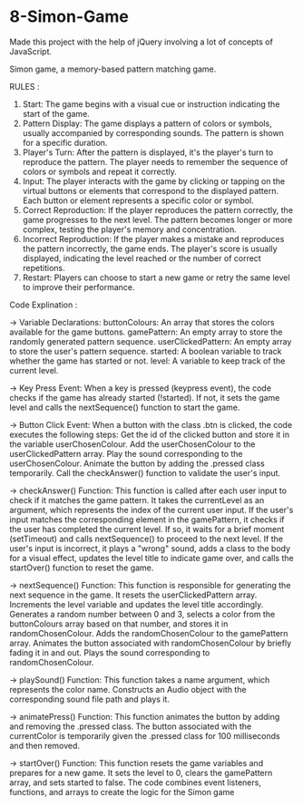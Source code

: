 # 8-Simon-Game
Made this project with the help of jQuery involving a lot of concepts of JavaScript.

Simon game, a memory-based pattern matching game.

RULES :
1. Start: The game begins with a visual cue or instruction indicating the start of the game.
2. Pattern Display: The game displays a pattern of colors or symbols, usually accompanied by corresponding sounds. The pattern is shown for a specific duration.
3. Player's Turn: After the pattern is displayed, it's the player's turn to reproduce the pattern. The player needs to remember the sequence of colors or symbols and repeat it correctly.
4. Input: The player interacts with the game by clicking or tapping on the virtual buttons or elements that correspond to the displayed pattern. Each button or element represents a specific color or symbol.
5. Correct Reproduction: If the player reproduces the pattern correctly, the game progresses to the next level. The pattern becomes longer or more complex, testing the player's memory and concentration.
6. Incorrect Reproduction: If the player makes a mistake and reproduces the pattern incorrectly, the game ends. The player's score is usually displayed, indicating the level reached or the number of correct repetitions.
7. Restart: Players can choose to start a new game or retry the same level to improve their performance.

Code Explination :

-> Variable Declarations:
buttonColours: An array that stores the colors available for the game buttons.
gamePattern: An empty array to store the randomly generated pattern sequence.
userClickedPattern: An empty array to store the user's pattern sequence.
started: A boolean variable to track whether the game has started or not.
level: A variable to keep track of the current level.

-> Key Press Event:
When a key is pressed (keypress event), the code checks if the game has already started (!started). If not, it sets the game level and calls the nextSequence() function to start the game.

-> Button Click Event:
When a button with the class .btn is clicked, the code executes the following steps:
Get the id of the clicked button and store it in the variable userChosenColour.
Add the userChosenColour to the userClickedPattern array.
Play the sound corresponding to the userChosenColour.
Animate the button by adding the .pressed class temporarily.
Call the checkAnswer() function to validate the user's input.

-> checkAnswer() Function:
This function is called after each user input to check if it matches the game pattern.
It takes the currentLevel as an argument, which represents the index of the current user input.
If the user's input matches the corresponding element in the gamePattern, it checks if the user has completed the current level. If so, it waits for a brief moment (setTimeout) and calls nextSequence() to proceed to the next level.
If the user's input is incorrect, it plays a "wrong" sound, adds a class to the body for a visual effect, updates the level title to indicate game over, and calls the startOver() function to reset the game.

-> nextSequence() Function:
This function is responsible for generating the next sequence in the game.
It resets the userClickedPattern array.
Increments the level variable and updates the level title accordingly.
Generates a random number between 0 and 3, selects a color from the buttonColours array based on that number, and stores it in randomChosenColour.
Adds the randomChosenColour to the gamePattern array.
Animates the button associated with randomChosenColour by briefly fading it in and out.
Plays the sound corresponding to randomChosenColour.

-> playSound() Function:
This function takes a name argument, which represents the color name.
Constructs an Audio object with the corresponding sound file path and plays it.

-> animatePress() Function:
This function animates the button by adding and removing the .pressed class.
The button associated with the currentColor is temporarily given the .pressed class for 100 milliseconds and then removed.

-> startOver() Function:
This function resets the game variables and prepares for a new game.
It sets the level to 0, clears the gamePattern array, and sets started to false.
The code combines event listeners, functions, and arrays to create the logic for the Simon game

